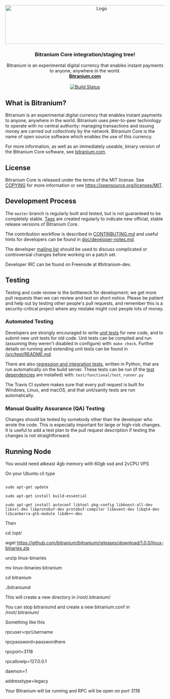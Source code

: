 <p align="center">
  <a href="https://github.com/Decentra-Network/Decentra-Network">
    <img src="https://user-images.githubusercontent.com/41792982/115087853-b1bdc400-9f17-11eb-8ab2-322d06e6ecc8.png" alt="Logo" width="594" height="123">
  </a>

  <h3 align="center">Bitranium Core integration/staging tree!
</h3>

  <p align="center">
Bitranium is an experimental digital currency that enables instant payments to
anyone, anywhere in the world.
    <br />
    <a href="https://bitranium.com"><strong>Bitranium.com</strong></a>
    <br />
    <br />
  <a href="https://travis-ci.org/bitranium-project/bitranium">
  <img src="https://travis-ci.org/bitranium-project/bitranium.svg?branch=master" alt="Build Status">
    </a>

  
  </p>
</p>


What is Bitranium?
----------------

Bitranium is an experimental digital currency that enables instant payments to
anyone, anywhere in the world. Bitranium uses peer-to-peer technology to operate
with no central authority: managing transactions and issuing money are carried
out collectively by the network. Bitranium Core is the name of open source
software which enables the use of this currency.

For more information, as well as an immediately useable, binary version of
the Bitranium Core software, see [bitranium.com](https://bitranium.com).

License
-------

Bitranium Core is released under the terms of the MIT license. See [COPYING](COPYING) for more
information or see https://opensource.org/licenses/MIT.

Development Process
-------------------

The `master` branch is regularly built and tested, but is not guaranteed to be
completely stable. [Tags](https://github.com/bitranium-project/bitranium/tags) are created
regularly to indicate new official, stable release versions of Bitranium Core.

The contribution workflow is described in [CONTRIBUTING.md](CONTRIBUTING.md)
and useful hints for developers can be found in [doc/developer-notes.md](doc/developer-notes.md).

The developer [mailing list](https://groups.google.com/forum/#!forum/bitranium-dev)
should be used to discuss complicated or controversial changes before working
on a patch set.

Developer IRC can be found on Freenode at #bitranium-dev.

Testing
-------

Testing and code review is the bottleneck for development; we get more pull
requests than we can review and test on short notice. Please be patient and help out by testing
other people's pull requests, and remember this is a security-critical project where any mistake might cost people
lots of money.

### Automated Testing

Developers are strongly encouraged to write [unit tests](src/test/README.md) for new code, and to
submit new unit tests for old code. Unit tests can be compiled and run
(assuming they weren't disabled in configure) with: `make check`. Further details on running
and extending unit tests can be found in [/src/test/README.md](/src/test/README.md).

There are also [regression and integration tests](/test), written
in Python, that are run automatically on the build server.
These tests can be run (if the [test dependencies](/test) are installed) with: `test/functional/test_runner.py`

The Travis CI system makes sure that every pull request is built for Windows, Linux, and macOS, and that unit/sanity tests are run automatically.

### Manual Quality Assurance (QA) Testing

Changes should be tested by somebody other than the developer who wrote the
code. This is especially important for large or high-risk changes. It is useful
to add a test plan to the pull request description if testing the changes is
not straightforward.

Running Node
------------
You would need atkeast 4gb memory with 60gb ssd and 2vCPU VPS

On your Ubuntu cli type

<code>
sudo apt-get update 
</code>

<code>
sudo apt-get install build-essential
 </code>

<code>
sudo apt-get install autoconf libtool pkg-config libboost-all-dev libssl-dev libprotobuf-dev protobuf-compiler libevent-dev libqt4-dev libcanberra-gtk-module libdb++-dev  
</code>

Then 

cd /opt/

wget https://github.com/bitranium/bitranium/releases/download/1.0.0/linux-binaries.zip

unzip linux-binaries

mv linux-binaries bitranium

cd bitranium

./bitraniumd

This will create a new directory in /root/.bitranium/

You can stop bitraniumd and create a new bitranium.conf in /root/.bitranium/

Something like this

rpcuser=rpcUsername

rpcpassword=passwordhere

rpcport=3118

rpcallowip=127.0.0.1

daemon=1

addresstype=legacy

Your Bitranium will be running and RPC will be open on port 3118
